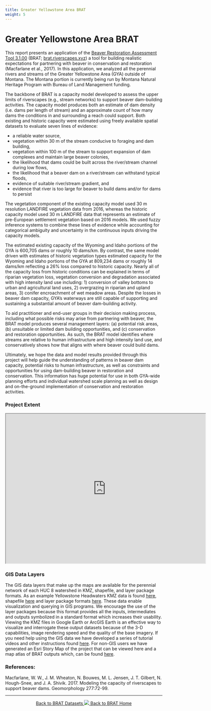 ```yaml
---
title: Greater Yellowstone Area BRAT
weight: 5
---
```

# Greater Yellowstone Area BRAT


This report presents an application of the [Beaver Restoration Assessment Tool 3.1.00](https://github.com/Riverscapes/pyBRAT/releases/tag/3.1.00)  (BRAT; [brat.riverscapes.xyz](http://brat.riverscapes.xyz/)) a tool for building realistic expectations for partnering with beaver in conservation and restoration (Macfarlane et al., 2017). In this application, we analyzed all the perennial rivers and streams of the Greater Yellowstone Area (GYA) outside of Montana. The Montana portion is currently being run by Montana Natural Heritage Program with Bureau of Land Management funding.

The backbone of BRAT is a capacity model developed to assess the upper limits of riverscapes (e.g., stream networks) to support beaver dam-building activities. The capacity model produces both an estimate of dam density (i.e. dams per length of stream) and an approximate count of how many dams the conditions in and surrounding a reach could support. Both existing and historic capacity were estimated using freely available spatial datasets to evaluate seven lines of evidence: 
* a reliable water source,
* vegetation within 30 m of the stream conducive to foraging and dam building,
* vegetation within 100 m of the stream to support expansion of dam complexes and maintain large beaver colonies, 
* the likelihood that dams could be built across the river/stream channel during low flows,
* the likelihood that a beaver dam on a river/stream can withstand typical floods,
* evidence of suitable river/stream gradient, and 
* evidence that river is too large for beaver to build dams and/or for dams to persist 

The vegetation component of the existing capacity model used 30 m resolution LANDFIRE vegetation data from 2016, whereas the historic capacity model used 30 m LANDFIRE data that represents an estimate of pre-European settlement vegetation based on 2016 models. We used fuzzy inference systems to combine these lines of evidence while accounting for categorical ambiguity and uncertainty in the continuous inputs driving the capacity models.

The estimated existing capacity of the Wyoming and Idaho portions of the GYA is 600,705 dams or roughly 10 dams/km. By contrast, the same model driven with estimates of historic vegetation types estimated capacity for the Wyoming and Idaho portions of the GYA at 809,234 dams or roughly 14 dams/km reflecting a 26% loss compared to historic capacity. Nearly all of the capacity loss from historic conditions can be explained in terms of riparian vegetation loss, vegetation conversion and degradation associated with high intensity land use including: 1) conversion of valley bottoms to urban and agricultural land uses, 2) overgrazing in riparian and upland areas, 3) conifer encroachment of wet meadow areas. Despite the losses in beaver dam capacity, GYA’s waterways are still capable of supporting and sustaining a substantial amount of beaver dam-building activity.

To aid practitioner and end-user groups in their decision making process, including what possible risks may arise from partnering with beaver, the BRAT model produces several management layers: (a) potential risk areas, (b) unsuitable or limited dam building opportunities, and (c) conservation and restoration opportunities. As such, the BRAT model identifies where streams are relative to human infrastructure and high intensity land use, and conservatively shows how that aligns with where beaver could build dams.

Ultimately, we hope the data and model results provided through this project will help guide the understanding of patterns in beaver dam capacity, potential risks to human infrastructure, as well as constraints and opportunities for using dam-building beaver in restoration and conservation. This information has huge potential for use in both GYA-wide planning efforts and individual watershed scale planning as well as design and on-the-ground implementation of conservation and restoration activities.



### Project Extent

<iframe src="https://www.google.com/maps/d/embed?mid=1LSfus_FgcgOK8wfUh1ci2QeCt_GhvSYP" width="640" height="480"></iframe>

### GIS Data Layers

The GIS data layers that make up the maps are available for the perennial network of each HUC 8 watershed in KMZ, shapefile, and layer package formats. As an example Yellowstone Headwaters KMZ data is found [here](https://usu.box.com/s/v56ylbrcustutlu5o0m4p67qc9e106sn), shapefile [here](https://usu.box.com/s/2b67ynrsjn3d5tkas01z495f0tb5yq3h) and layer package formats [here](https://usu.box.com/s/f3c275yzj3qs29mvvhgh2th9h8rujc08). These data enable visualization and querying in GIS programs. We encourage the use of the layer packages because this format provides all the inputs, intermediates and outputs symbolized in a standard format which increases their usability. Viewing the KMZ files in Google Earth or ArcGIS Earth is an effective way to visualize and interrogate these output datasets because of the 3-D capabilities, image rendering speed and the quality of the base imagery. If you need help using the GIS data we have developed a series of tutorial videos and other instructions found [here](http://brat.riverscapes.xyz/Documentation/Tutorials/). For non-GIS users we have generated an Esri Story Map of the project that can be viewed here and a map atlas of BRAT outputs which, can be found [here](https://usu.box.com/s/mh77t79zi2up11sauo0zkfldtv3dcd0a).


### References:

Macfarlane, W. W., J. M. Wheaton, N. Bouwes, M. L. Jensen, J. T. Gilbert, N. Hough-Snee, and J. A. Shivik. 2017. Modeling the capacity of riverscapes to support beaver dams. Geomorphology 277:72-99.

------
<div align="center">
	<a class="hollow button" href="{{ site.baseurl }}/BRATData/"><i class="fa fa-info-circle"></i> Back to BRAT Datasets </a>
	<a class="hollow button" href="{{ site.baseurl }}/"><img src="{{ site.baseurl }}/assets/images/favicons/favicon-16x16.png">  Back to BRAT Home </a>  
</div>
